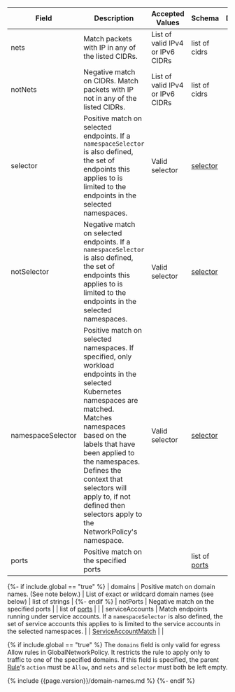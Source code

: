 | Field       | Description                 | Accepted Values   | Schema | Default    |
|-------------|-----------------------------|-------------------|--------|------------|
| nets                  | Match packets with IP in any of the listed CIDRs. | List of valid IPv4 or IPv6 CIDRs  | list of cidrs |
| notNets               | Negative match on CIDRs. Match packets with IP not in any of the listed CIDRs. | List of valid IPv4 or IPv6 CIDRs  | list of cidrs |
| selector    | Positive match on selected endpoints. If a `namespaceSelector` is also defined, the set of endpoints this applies to is limited to the endpoints in the selected namespaces. | Valid selector | [selector](#selector) | |
| notSelector | Negative match on selected endpoints. If a `namespaceSelector` is also defined, the set of endpoints this applies to is limited to the endpoints in the selected namespaces. | Valid selector | [selector](#selector) | |
| namespaceSelector | Positive match on selected namespaces. If specified, only workload endpoints in the selected Kubernetes namespaces are matched. Matches namespaces based on the labels that have been applied to the namespaces. Defines the context that selectors will apply to, if not defined then selectors apply to the NetworkPolicy's namespace. | Valid selector | [selector](#selector) | |
| ports | Positive match on the specified ports | | list of [ports](#ports) | |
{%- if include.global == "true" %}
| domains | Positive match on domain names. (See note below.) | List of exact or wildcard domain names (see below) | list of strings |
{%- endif %}
| notPorts | Negative match on the specified ports | | list of [ports](#ports) | |
| serviceAccounts | Match endpoints running under service accounts. If a `namespaceSelector` is also defined, the set of service accounts this applies to is limited to the service accounts in the selected namespaces. | | [ServiceAccountMatch](#serviceaccountmatch) | |

{% if include.global == "true" %}
The `domains` field is only valid for egress Allow rules in GlobalNetworkPolicy.  It restricts the
rule to apply only to traffic to one of the specified domains.  If this field is specified, the
parent [Rule](#rule)'s `action` must be `Allow`, and `nets` and `selector` must both be left empty.

{% include {{page.version}}/domain-names.md %}
{%- endif %}
